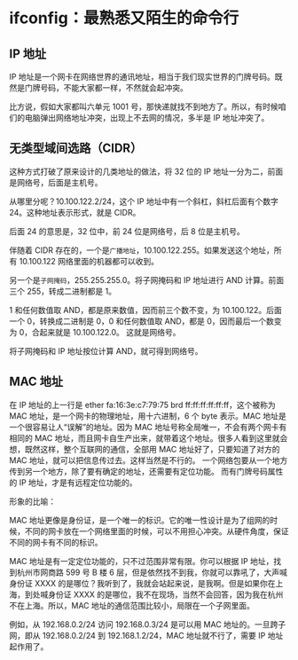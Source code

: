# ifconfig：最熟悉又陌生的命令行

## IP 地址

IP 地址是一个网卡在网络世界的通讯地址，相当于我们现实世界的门牌号码。既然是门牌号码，不能大家都一样，不然就会起冲突。

比方说，假如大家都叫六单元 1001 号，那快递就找不到地方了。所以，有时候咱们的电脑弹出网络地址冲突，出现上不去网的情况，多半是 IP 地址冲突了。

## 无类型域间选路（CIDR）

这种方式打破了原来设计的几类地址的做法，将 32 位的 IP 地址一分为二，前面是网络号，后面是主机号。

从哪里分呢？10.100.122.2/24，这个 IP 地址中有一个斜杠，斜杠后面有个数字 24。这种地址表示形式，就是 CIDR。

后面 24 的意思是，32 位中，前 24 位是网络号，后 8 位是主机号。

伴随着 CIDR 存在的，一个是`广播地址`，10.100.122.255。如果发送这个地址，所有 10.100.122 网络里面的机器都可以收到。

另一个是`子网掩码`，255.255.255.0。将子网掩码和 IP 地址进行 AND 计算。前面三个 255，转成二进制都是 1。

1 和任何数值取 AND，都是原来数值，因而前三个数不变，为 10.100.122。后面一个 0，转换成二进制是 0，0 和任何数值取 AND，都是 0，因而最后一个数变为 0，合起来就是 10.100.122.0。 这就是网络号。

将子网掩码和 IP 地址按位计算 AND，就可得到网络号。

## MAC 地址

在 IP 地址的上一行是 ether fa:16:3e:c7:79:75 brd ff:ff:ff:ff:ff:ff，这个被称为 MAC 地址，是一个网卡的物理地址，用十六进制，6 个 byte 表示。MAC
地址是一个很容易让人“误解”的地址。因为 MAC 地址号称全局唯一，不会有两个网卡有相同的 MAC 地址，而且网卡自生产出来，就带着这个地址。很多人看到这里就会想，既然这样，整个互联网的通信，全部用 MAC 地址好了，只要知道了对方的
MAC 地址，就可以把信息传过去。这样当然是不行的。 一个网络包要从一个地方传到另一个地方，除了要有确定的地址，还需要有定位功能。 而有门牌号码属性的 IP 地址，才是有远程定位功能的。

形象的比喻：

MAC 地址更像是身份证，是一个唯一的标识。它的唯一性设计是为了组网的时候，不同的网卡放在一个网络里面的时候，可以不用担心冲突。从硬件角度，保证不同的网卡有不同的标识。

MAC 地址是有一定定位功能的，只不过范围非常有限。你可以根据 IP 地址，找到杭州市网商路 599 号 B 楼 6 层，但是依然找不到我，你就可以靠吼了，大声喊身份证 XXXX
的是哪位？我听到了，我就会站起来说，是我啊。但是如果你在上海，到处喊身份证 XXXX 的是哪位，我不在现场，当然不会回答，因为我在杭州不在上海。所以，MAC 地址的通信范围比较小，局限在一个子网里面。

例如，从 192.168.0.2/24 访问 192.168.0.3/24 是可以用 MAC 地址的。一旦跨子网，即从 192.168.0.2/24 到 192.168.1.2/24，MAC 地址就不行了，需要 IP 地址起作用了。